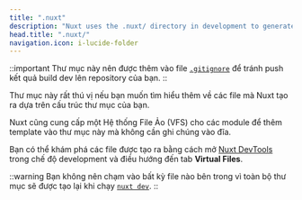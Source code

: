 ```yaml
---
title: ".nuxt"
description: "Nuxt uses the .nuxt/ directory in development to generate your Vue application."
head.title: ".nuxt/"
navigation.icon: i-lucide-folder
---
```


::important
Thư mục này nên được thêm vào file [`.gitignore`](/docs/guide/directory-structure/gitignore) để tránh push kết quả build dev lên repository của bạn.
::

Thư mục này rất thú vị nếu bạn muốn tìm hiểu thêm về các file mà Nuxt tạo ra dựa trên cấu trúc thư mục của bạn.

Nuxt cũng cung cấp một Hệ thống File Ảo (VFS) cho các module để thêm template vào thư mục này mà không cần ghi chúng vào đĩa.

Bạn có thể khám phá các file được tạo ra bằng cách mở [Nuxt DevTools](https://devtools.nuxt.com) trong chế độ development và điều hướng đến tab **Virtual Files**.

::warning
Bạn không nên chạm vào bất kỳ file nào bên trong vì toàn bộ thư mục sẽ được tạo lại khi chạy [`nuxt dev`](/docs/api/commands/dev).
::
